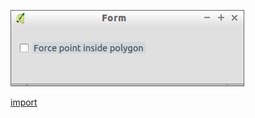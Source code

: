 ![](../images/QgsCentroidFillSymbolLayerV2Widget-standalone.png)

[import](../gui/qgis-sample-QgsCentroidFillSymbolLayerV2Widget.py)
